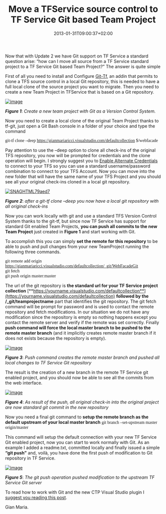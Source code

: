﻿---
title: "Move a TFService source control to TF Service Git based Team Project"
description: ""
date: 2013-01-31T09:00:37+02:00
draft: false
tags: [Git,TF Service]
categories: [Team Foundation Server]
---
Now that with Update 2 we have Git support on TF Service a standard question arise: “how can I move all source from a TF Service standard project to a TF Service Git based Team Project?” The answer is quite simple

First of all you need to install and Configure [Git-Tf](http://gittf.codeplex.com/), an addin that permits to clone a TFS source control in a local Git repository, this is needed to have a full local clone of the source project you want to migrate. Then you need to create a new Team Project in TFService that is based on a Git repository.

[![image](https://www.codewrecks.com/blog/wp-content/uploads/2013/01/image_thumb7.png "image")](https://www.codewrecks.com/blog/wp-content/uploads/2013/01/image7.png)

 ***Figure 1***: *Create a new team project with Git as a Version Control System.*

Now you need to create a local clone of the original Team Project thanks to tf-git, just open a Git Bash console in a folder of your choice and type the command

<font face="Consolas">git-tf clone &#8211;deep <a href="https://gianmariaricci.visualstudio.com/defaultcollection">https://gianmariaricci.visualstudio.com/defaultcollection</a> $/webfacade</font>

Pay attention to use the –deep option to clone all check-ins of the original TFS repository, you now will be prompted for credentials and the clone operation will begin. I strongly suggest you to [Enable Alternate Credentials](http://blogs.msdn.com/b/buckh/archive/2013/01/07/how-to-connect-to-tf-service-without-a-prompt-for-liveid-credentials.aspx) to connect to your TFS so you can use a standard username/password combination to connect to your TFS Account. Now you can move into the new folder that will have the same name of your TFS Project and you should see all your original check-ins cloned in a local git repository.

[![SNAGHTML79aed7](https://www.codewrecks.com/blog/wp-content/uploads/2013/01/SNAGHTML79aed7_thumb.png "SNAGHTML79aed7")](https://www.codewrecks.com/blog/wp-content/uploads/2013/01/SNAGHTML79aed7.png)

 ***Figure 2***: *after a git-tf clone –deep you now have a local git repository with all original check-ins*

Now you can work locally with git and use a standard TFS Version Control System thanks to the git-tf, but since now TF Service has support for standard Git enabled Team Projects,  **you can push all commits to the new Team Project** just created in  **Figure 1** and start working with Git.

To accomplish this you can simply  **set the remote for this repository** to be able to push and pull changes from your new TeamProject running the following three commands.

<font face="Consolas">git remote add origin <a href="https://gianmariaricci.visualstudio.com/defaultcollection/_git/WebFacadeGit">https://gianmariaricci.visualstudio.com/defaultcollection/_git/WebFacadeGit</a>      <br>git fetch      <br>git push origin master:master</font>

The url of the git repository is  **the standard url for your TF Service project collection** [**https://yourname.visualstudio.com/defaultcollection**](https://yourname.visualstudio.com/defaultcollection) **followed by the /\_git/teamprojectname** part that identifies the git repository. The git fetch command will be prompt for password and is used to contact the remote repository and fetch modifications. In our situation we do not have any modification since the repository is empty so nothing happens except you contact the remote server and verify if the remote was set correctly. Finally  **push command will force the local master branch to be pushed to the remote master branch** (and it implicitly creates remote master branch if it does not exists because the repository is empty).

[![image](https://www.codewrecks.com/blog/wp-content/uploads/2013/01/image_thumb8.png "image")](https://www.codewrecks.com/blog/wp-content/uploads/2013/01/image8.png)

 ***Figure 3***: *Push command creates the remote master branch and pushed all local changes to TF Service Git repository*

The result is the creation of a new branch in the remote TF Service git enabled project, and you should now be able to see all the commits from the web interface.

[![image](https://www.codewrecks.com/blog/wp-content/uploads/2013/01/image_thumb9.png "image")](https://www.codewrecks.com/blog/wp-content/uploads/2013/01/image9.png)

 ***Figure 4***: *As result of the push, all original check-in into the original project are now standard git commit in the new repository*

Now you need a final git command to  **setup the remote branch as the default upstream of your local master branch** <font face="Consolas">git branch &#8211;set-upstream master origin/master</font>

This command will setup the default connection with your new TF Service Git enabled project, now you can start to work normally with Git. As an example I added a readme.txt, committed locally and finally issued a simple **“git push”** and, voilà, you have done the first push of modification to Git repository in TF Service.

[![image](https://www.codewrecks.com/blog/wp-content/uploads/2013/01/image_thumb10.png "image")](https://www.codewrecks.com/blog/wp-content/uploads/2013/01/image10.png)

 ***Figure 5***: *The git push operation pushed modification to the upstream TF Service Git server*

To read how to work with Git and the new CTP Visual Studio plugin I [suggest you reading this post](http://blogs.msdn.com/b/visualstudioalm/archive/2013/01/30/getting-started-with-git-in-visual-studio-and-team-foundation-service.aspx).

Gian Maria.
